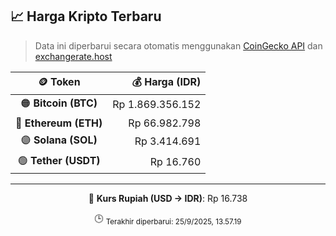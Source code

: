 

<!-- HARGA_KRIPTO -->
## 📈 Harga Kripto Terbaru

> Data ini diperbarui secara otomatis menggunakan [CoinGecko API](https://www.coingecko.com/) dan [exchangerate.host](https://exchangerate.host/)

<div align="center">

| 🪙 Token | 💰 Harga (IDR) |
|:------:|---------------:|
| 🟠 **Bitcoin (BTC)**   | Rp 1.869.356.152 |
| 🔵 **Ethereum (ETH)**  | Rp 66.982.798 |
| 🟣 **Solana (SOL)**    | Rp 3.414.691 |
| 🟢 **Tether (USDT)**   | Rp 16.760 |

---

💱 **Kurs Rupiah (USD → IDR)**: Rp 16.738

🕒 <sub>Terakhir diperbarui: 25/9/2025, 13.57.19</sub>

</div>
<!-- /HARGA_KRIPTO -->